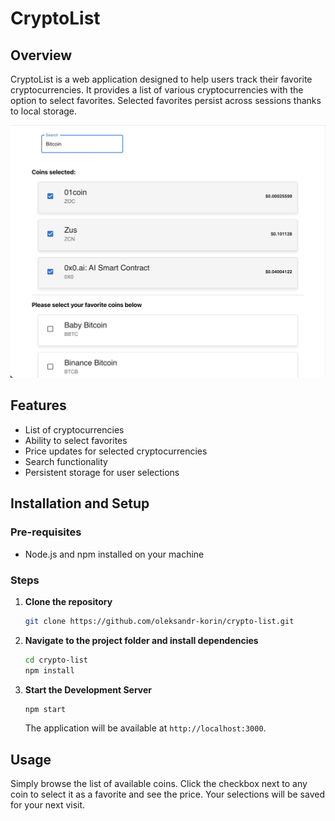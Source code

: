 # CryptoList

## Overview

CryptoList is a web application designed to help users track their favorite cryptocurrencies. It provides a list of various cryptocurrencies with the option to select favorites. Selected favorites persist across sessions thanks to local storage.

![Screenshot of the application](https://github.com/oleksandr-korin/crypto-list/blob/main/app-img.png?raw=true)

## Features

- List of cryptocurrencies
- Ability to select favorites
- Price updates for selected cryptocurrencies
- Search functionality
- Persistent storage for user selections

## Installation and Setup

### Pre-requisites

- Node.js and npm installed on your machine

### Steps

1. **Clone the repository**

    ```bash
    git clone https://github.com/oleksandr-korin/crypto-list.git
    ```

2. **Navigate to the project folder and install dependencies**

    ```bash
    cd crypto-list
    npm install
    ```

3. **Start the Development Server**

    ```bash
    npm start
    ```

   The application will be available at `http://localhost:3000`.

## Usage

Simply browse the list of available coins.
Click the checkbox next to any coin to select it as a favorite and see the price.
Your selections will be saved for your next visit.
